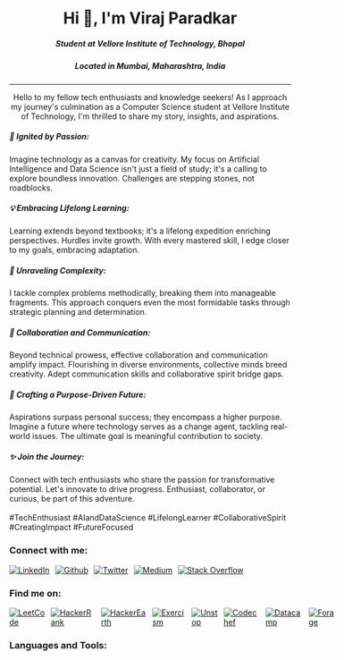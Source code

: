 <h1  align="center">Hi 👋, I'm Viraj Paradkar</h1>

<h5  align="center">Student at Vellore Institute of Technology, Bhopal</h3>
<h5  align="center">Located in Mumbai, Maharashtra, India </h3>

---

<p align="center">
Hello to my fellow tech enthusiasts and knowledge seekers! As I approach my journey's culmination as a Computer Science student at Vellore Institute of Technology, I'm thrilled to share my story, insights, and aspirations.

<h5>🌟 Ignited by Passion:</h5>
Imagine technology as a canvas for creativity. My focus on Artificial Intelligence and Data Science isn't just a field of study; it's a calling to explore boundless innovation. Challenges are stepping stones, not roadblocks.

<h5>💡 Embracing Lifelong Learning:</h5>
Learning extends beyond textbooks; it's a lifelong expedition enriching perspectives. Hurdles invite growth. With every mastered skill, I edge closer to my goals, embracing adaptation.

<h5>🧩 Unraveling Complexity:</h5>
I tackle complex problems methodically, breaking them into manageable fragments. This approach conquers even the most formidable tasks through strategic planning and determination.

<h5>🤝 Collaboration and Communication:</h5>
Beyond technical prowess, effective collaboration and communication amplify impact. Flourishing in diverse environments, collective minds breed creativity. Adept communication skills and collaborative spirit bridge gaps.

<h5>🚀 Crafting a Purpose-Driven Future:</h5>
Aspirations surpass personal success; they encompass a higher purpose. Imagine a future where technology serves as a change agent, tackling real-world issues. The ultimate goal is meaningful contribution to society.

<h5>✨ Join the Journey:</h5>
Connect with tech enthusiasts who share the passion for transformative potential. Let's innovate to drive progress. Enthusiast, collaborator, or curious, be part of this adventure.

<br>
<br>
<h9>#TechEnthusiast #AIandDataScience #LifelongLearner #CollaborativeSpirit #CreatingImpact #FutureFocused</h9>

<p>

<h3  align="left">Connect with me:</h3>

<div style="display: flex;">
    <a href="" target="_blank" style="padding-right:10px">
        <img src="SpaceCoder96/assets/socials/linkedin.png" alt="LinkedIn">
    </a>
    <a href="" target="_blank" style="padding-right:10px">
        <img src="SpaceCoder96/assets/socials/github.png" alt="Github">
    </a>
    <a href="" target="_blank" style="padding-right:10px">
        <img src="SpaceCoder96/assets/socials/twitter.png" alt="Twitter">
    </a>
    <a href="" target="_blank" style="padding-right:10px">
        <img src="SpaceCoder96/assets/socials/medium.png" alt="Medium">
    </a>
    <a href="" target="_blank" style="padding-right:10px">
        <img src="SpaceCoder96/assets/socials/stack-overflow.png" alt="Stack Overflow">
    </a>
</div>

<h3  align="left">Find me on:</h3>

<div style="display: flex;">
    <a href="" target="_blank" style="padding-right:10px">
        <img src="SpaceCoder96/assets/socials/.png" alt="LeetCode">
    </a>
    <a href="" target="_blank" style="padding-right:10px">
        <img src="SpaceCoder96/assets/socials/.png" alt="HackerRank">
    </a>
    <a href="" target="_blank" style="padding-right:10px">
        <img src="SpaceCoder96/assets/socials/.png" alt="HackerEarth">
    </a>
    <a href="" target="_blank" style="padding-right:10px">
        <img src="SpaceCoder96/assets/socials/.png" alt="Exercism">
    </a>
    <a href="" target="_blank" style="padding-right:10px">
        <img src="SpaceCoder96/assets/socials/.png" alt="Unstop">
    </a>
    <a href="" target="_blank" style="padding-right:10px">
        <img src="SpaceCoder96/assets/socials/.png" alt="Codechef">
    </a>
    <a href="" target="_blank" style="padding-right:10px">
        <img src="SpaceCoder96/assets/socials/.png" alt="Datacamp">
    </a>
    <a href="" target="_blank" style="padding-right:10px">
        <img src="SpaceCoder96/assets/socials/.png" alt="Forage">
    </a>
    <a href="" target="_blank" style="padding-right:10px">
        <img src="SpaceCoder96/assets/socials/.png" alt="">
    </a>
</div>

<h3  align="left">Languages and Tools:</h3>

<div style="display: flex;">
    <a href="" target="_blank" style="padding-right:10px">
        <img src="SpaceCoder96/assets/languages/.png" alt="">
    </a>
</div>